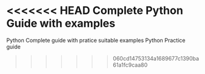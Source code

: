 <<<<<<< HEAD
Complete Python Guide with examples
=======
Python Complete guide with pratice suitable examples
Python Practice guide
>>>>>>> 060cd14753134a1689677c1390ba61a1fc9caa80
